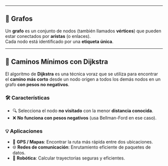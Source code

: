 
---
## 🔗 Grafos
Un **grafo** es un conjunto de nodos (también llamados **vértices**) que pueden estar conectados por **aristas** (o enlaces).  
Cada nodo está identificado por una **etiqueta única**.

---

## 🧭 Caminos Mínimos con Dijkstra

El algoritmo de **Dijkstra** es una técnica voraz que se utiliza para encontrar el **camino más corto** desde un nodo origen a todos los demás nodos en un grafo **con pesos no negativos**.

### 🛠️ Características
- 🔍 Selecciona el nodo **no visitado** con la menor **distancia conocida**.
- ❌ **No funciona con pesos negativos** (usa Bellman-Ford en ese caso).

### 💡 Aplicaciones
- 📍 **GPS / Mapas**: Encontrar la ruta más rápida entre dos ubicaciones.
- 🌐 **Redes de comunicación**: Enrutamiento eficiente de paquetes de datos.
- 🤖 **Robótica**: Calcular trayectorias seguras y eficientes.
